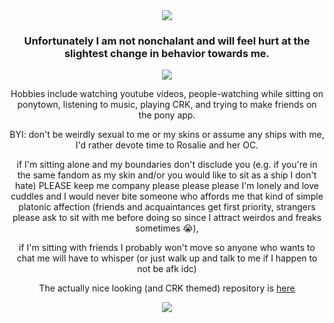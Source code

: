 <div align="center">
  <img src="https://64.media.tumblr.com/43f6f6c2a1aedea3198f971ba73e2893/741d6bf6364cc704-ff/s400x600/3c90436b7f2152e2bd511beabc8bc6f0f6d2e9a1.gifv">
</div>

<h3 align="center">Unfortunately I am not nonchalant and will feel hurt at the slightest change in behavior towards me.</h3>

<div align="center">
  <img src="https://64.media.tumblr.com/6d0310c37a6f036f5ec186179d546f91/480f3a60a3e0c711-5d/s2048x3072/43ec236aec5869b5ba88c40018ce4fffa78c6cf5.pnj">
</div>

<p align="center">Hobbies include watching youtube videos, people-watching while sitting on ponytown, listening to music, playing CRK, and trying to make friends on the pony app.</p>

<p align="center">BYI: don't be weirdly sexual to me or my skins or assume any ships with me, I'd rather devote time to Rosalie and her OC.</p>

<p align="center">if I'm sitting alone and my boundaries don't disclude you (e.g. if you're in the same fandom as my skin and/or you would like to sit as a ship I don't hate) PLEASE keep me company please please please I'm lonely and love cuddles and I would never bite someone who affords me that kind of simple platonic affection (friends and acquaintances get first priority, strangers please ask to sit with me before doing so since I attract weirdos and freaks sometimes 😭),</p>

<p align="center">if I'm sitting with friends I probably won't move so anyone who wants to chat me will have to whisper (or just walk up and talk to me if I happen to not be afk idc)</p>

<p align="center">The actually nice looking (and CRK themed) repository is 
<a href="https://www.github.com/lonelybluebird">here</a>
</p>

<div align="center">
  <img src="https://64.media.tumblr.com/484468f9193805f8add74dd6c47a7926/42c48bd6dd080535-a2/s2048x3072/f7bf8b3c81761abb993b7475c776d7d947c73e0c.pnj">
</div>
